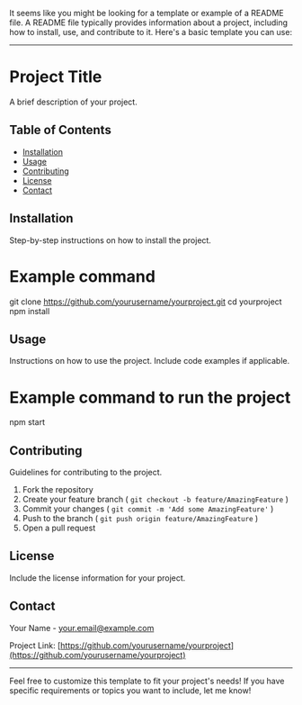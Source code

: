 It seems like you might be looking for a template or example of a README file. A README file typically provides information about a project, including how to install, use, and contribute to it. Here's a basic template you can use:

---

# Project Title

A brief description of your project.

## Table of Contents

-   [Installation](#installation)
-   [Usage](#usage)
-   [Contributing](#contributing)
-   [License](#license)
-   [Contact](#contact)

## Installation

Step-by-step instructions on how to install the project.

# Example command

git clone https://github.com/yourusername/yourproject.git
cd yourproject
npm install

## Usage

Instructions on how to use the project. Include code examples if applicable.

# Example command to run the project

npm start

## Contributing

Guidelines for contributing to the project.

1. Fork the repository
2. Create your feature branch ( `git checkout -b feature/AmazingFeature` )
3. Commit your changes ( `git commit -m 'Add some AmazingFeature'` )
4. Push to the branch ( `git push origin feature/AmazingFeature` )
5. Open a pull request

## License

Include the license information for your project.

## Contact

Your Name - [your.email@example.com](mailto:your.email@example.com)

Project Link: [https://github.com/yourusername/yourproject](https://github.com/yourusername/yourproject)

---

Feel free to customize this template to fit your project's needs! If you have specific requirements or topics you want to include, let me know!
